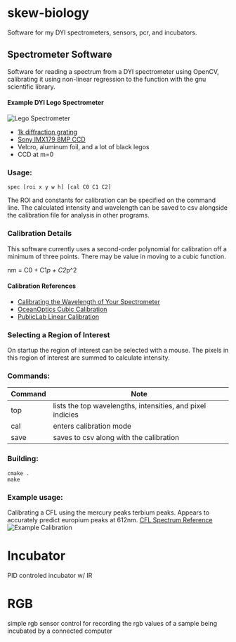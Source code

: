 # skew-biology
Software for my DYI spectrometers, sensors, pcr, and incubators.

## Spectrometer Software
Software for reading a spectrum from a DYI spectrometer using OpenCV, 
calibrating it using non-linear regression to the function with the gnu scientific library.

#### Example DYI Lego Spectrometer
![Lego Spectrometer](https://github.com/jkew/skew-biology/raw/master/spec-lego.jpg)
* [1k diffraction grating](https://www.amazon.com/gp/product/B0074R74D8/ref=oh_aui_detailpage_o09_s00?ie=UTF8&psc=1)
* [Sony IMX179 8MP CCD](https://www.amazon.com/gp/product/B01HD1V1Z6/ref=oh_aui_search_detailpage?ie=UTF8&psc=1)
* Velcro, aluminum foil, and a lot of black legos
* CCD at m=0

### Usage: 
```spec [roi x y w h] [cal C0 C1 C2]```

The ROI and constants for calibration can be specified on the command line. The calculated intensity and wavelength can be saved to csv alongside the calibration file for analysis in other programs.

### Calibration Details
This software currently uses a second-order polynomial for calibration off a minimum of three points. There may be value in moving to a cubic function.

   nm = C0 + C1*p + C2*p^2 

#### Calibration References
* [Calibrating the Wavelength of Your Spectrometer](http://www.coseti.org/pc2000_2.htm)
* [OceanOptics Cubic Calibration](https://publiclab.org/notes/wiebew/12-30-2012/spectrometer-calibration)
* [PublicLab Linear Calibration](https://publiclab.org/notes/wiebew/12-30-2012/spectrometer-calibration)

### Selecting a Region of Interest
On startup the region of interest can be selected with a mouse. The pixels in this region of interest are summed to calculate intensity.

### Commands:
| Command | Note 
|---------| -----
| top     | lists the top wavelengths, intensities, and pixel indicies
| cal     | enters calibration mode
| save    | saves to csv along with the calibration

### Building:
```
cmake .
make
```

### Example usage:
Calibrating a CFL using the mercury peaks terbium peaks. Appears to accurately predict europium peaks at 612nm.
[CFL Spectrum Reference](https://commons.wikimedia.org/wiki/File:Fluorescent_lighting_spectrum_peaks_labelled.gif)
![Example Calibration](https://github.com/jkew/skew-biology/raw/master/spec-example.png)




# Incubator
PID controled incubator w/ IR

# RGB
simple rgb sensor control for recording the rgb values of a sample 
being incubated by a connected computer

